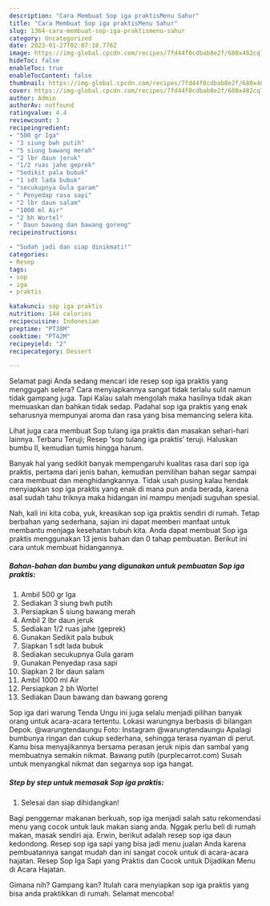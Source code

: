 ```yaml
---
description: "Cara Membuat Sop iga praktisMenu Sahur"
title: "Cara Membuat Sop iga praktisMenu Sahur"
slug: 1364-cara-membuat-sop-iga-praktismenu-sahur
category: Uncategorized
date: 2023-01-27T02:07:18.776Z
image: https://img-global.cpcdn.com/recipes/7fd44f0cdbab8e2f/680x482cq70/sop-iga-praktis-foto-resep-utama.jpg
hideToc: false
enableToc: true
enableTocContent: false
thumbnail: https://img-global.cpcdn.com/recipes/7fd44f0cdbab8e2f/680x482cq70/sop-iga-praktis-foto-resep-utama.jpg
cover: https://img-global.cpcdn.com/recipes/7fd44f0cdbab8e2f/680x482cq70/sop-iga-praktis-foto-resep-utama.jpg
author: Admin
authorAv: notfound
ratingvalue: 4.4
reviewcount: 3
recipeingredient:
- "500 gr Iga"
- "3 siung bwh putih"
- "5 siung bawang merah"
- "2 lbr daun jeruk"
- "1/2 ruas jahe geprek"
- "Sedikit pala bubuk"
- "1 sdt lada bubuk"
- "secukupnya Gula garam"
- " Penyedap rasa sapi"
- "2 lbr daun salam"
- "1000 ml Air"
- "2 bh Wortel"
- " Daun bawang dan bawang goreng"
recipeinstructions:

- "Sudah jadi dan siap dinikmati!"
categories:
- Resep
tags:
- sop
- iga
- praktis

katakunci: sop iga praktis 
nutrition: 144 calories
recipecuisine: Indonesian
preptime: "PT38M"
cooktime: "PT42M"
recipeyield: "2"
recipecategory: Dessert

---
```



Selamat pagi Anda sedang mencari ide resep sop iga praktis yang menggugah selera? Cara menyiapkannya sangat tidak terlalu sulit namun tidak gampang juga. Tapi Kalau salah mengolah maka hasilnya tidak akan memuaskan dan bahkan tidak sedap. Padahal sop iga praktis yang enak seharusnya mempunyai aroma dan rasa yang bisa memancing selera kita.


Lihat juga cara membuat Sop tulang iga praktis dan masakan sehari-hari lainnya. Terbaru Teruji; Resep &#39;sop tulang iga praktis&#39; teruji. Haluskan bumbu II, kemudian tumis hingga harum.

Banyak hal yang sedikit banyak mempengaruhi kualitas rasa dari sop iga praktis, pertama dari jenis bahan, kemudian pemilihan bahan segar sampai cara membuat dan menghidangkannya. Tidak usah pusing kalau hendak menyiapkan sop iga praktis yang enak di mana pun anda berada, karena asal sudah tahu triknya maka hidangan ini mampu menjadi suguhan spesial.


Nah, kali ini kita coba, yuk, kreasikan sop iga praktis sendiri di rumah. Tetap berbahan yang sederhana, sajian ini dapat memberi manfaat untuk membantu menjaga kesehatan tubuh kita. Anda dapat membuat Sop iga praktis menggunakan 13 jenis bahan dan 0 tahap pembuatan. Berikut ini cara untuk membuat hidangannya.

<!--inarticleads1-->

##### Bahan-bahan dan bumbu yang digunakan untuk pembuatan Sop iga praktis:

1. Ambil 500 gr Iga
1. Sediakan 3 siung bwh putih
1. Persiapkan 5 siung bawang merah
1. Ambil 2 lbr daun jeruk
1. Sediakan 1/2 ruas jahe (geprek)
1. Gunakan Sedikit pala bubuk
1. Siapkan 1 sdt lada bubuk
1. Sediakan secukupnya Gula garam
1. Gunakan  Penyedap rasa sapi
1. Siapkan 2 lbr daun salam
1. Ambil 1000 ml Air
1. Persiapkan 2 bh Wortel
1. Sediakan  Daun bawang dan bawang goreng


Sop iga dari warung Tenda Ungu ini juga selalu menjadi pilihan banyak orang untuk acara-acara tertentu. Lokasi warungnya berbasis di bilangan Depok. @warungtendaungu Foto: Instagram @warungtendaungu Apalagi bumbunya ringan dan cukup sederhana, sehingga terasa nyaman di perut. Kamu bisa menyajikannya bersama perasan jeruk nipis dan sambal yang membuatnya semakin nikmat. Bawang putih (purplecarrot.com) Susah untuk menyangkal nikmat dan segarnya sop iga hangat. 

<!--inarticleads2-->

##### Step by step untuk memasak Sop iga praktis:


1. Selesai dan siap dihidangkan!

Bagi penggemar makanan berkuah, sop iga menjadi salah satu rekomendasi menu yang cocok untuk lauk makan siang anda. Nggak perlu beli di rumah makan, masak sendiri aja. Erwin, berikut adalah resep sop iga daun kedondong. Resep sop iga sapi yang bisa jadi menu jualan Anda karena pembuatannya sangat mudah dan ini sangat cocok untuk di acara-acara hajatan. Resep Sop Iga Sapi yang Praktis dan Cocok untuk Dijadikan Menu di Acara Hajatan. 

Gimana nih? Gampang kan? Itulah cara menyiapkan sop iga praktis yang bisa anda praktikkan di rumah. Selamat mencoba!
